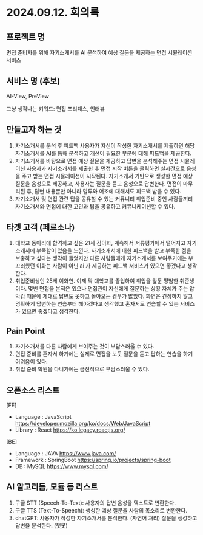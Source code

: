 # 2024.09.12. 회의록

## 프로젝트 명
면접 준비자를 위해 자기소개서를 AI 분석하여 예상 질문을 제공하는 면접 시뮬레이션 서비스

## 서비스 명 (후보)
AI-View, PreView

그냥 생각나는 키워드: 면접 프리패스, 인터뷰

## 만들고자 하는 것
1. 자기소개서를 분석 후 피드백
사용자가 자신이 작성한 자기소개서를 제출하면 해당 자기소개서를 AI를 통해 분석하고 개선이 필요한 부분에 대해 피드백을 제공한다.
2. 자기소개서를 바탕으로 면접 예상 질문을 제공하고 답변을 분석해주는 면접 시뮬레이션
사용자가 자기소개서를 제출한 후 면접 시작 버튼을 클릭하면 실시간으로 음성을 주고 받는 면접 시뮬레이션이 시작된다. 자기소개서 기반으로 생성한 면접 예상 질문을 음성으로 제공하고, 사용자는 질문을 듣고 음성으로 답변한다. 면접이 마무리된 후, 답변 내용뿐만 아니라 말투와 어조에 대해서도 피드백 받을 수 있다.
3. 자기소개서 및 면접 관련 팁을 공유할 수 있는 커뮤니티
취업준비 중인 사람들끼리 자기소개서와 면접에 대한 고민과 팁을 공유하고 커뮤니케이션할 수 있다. 

## 타겟 고객 (페르소나)
1. 대학교 동아리에 합격하고 싶은 21세 김이화, 계속해서 서류평가에서 떨어지고 자기소개서에 부족함이 있음을 느낀다. 자기소개서에 대한 피드백을 받고 부족한 점을 보충하고 싶다는 생각이 들었지만 다른 사람들에게 자기소개서를 보여주기에는 부끄러웠던 이화는 사람이 아닌 ai 가 제공하는 피드백 서비스가 있으면 좋겠다고 생각한다.
2. 취업준비생인 25세 이화연. 이제 막 대학교를 졸업하여 취업을 앞둔 평범한 취준생이다. 몇번 면접을 본적은 있으나 면접관이 자신에게 질문하는 상황 자체가 주는 압박감 때문에 제대로 답변도 못하고 돌아오는 경우가 많았다. 화연은 긴장하지 않고 명확하게 답변하는 연습부터 해야겠다고 생각했고 혼자서도 연습할 수 있는 서비스가 있으면 좋겠다고 생각한다. 

## Pain Point
1. 자기소개서를 다른 사람에게 보여주는 것이 부담스러울 수 있다.
2. 면접 준비를 혼자서 하기에는 실제로 면접을 보듯 질문을 듣고 답하는 연습을 하기 어려움이 있다.
3. 취업 준비 학원을 다니기에는 금전적으로 부담스러울 수 있다.

## 오픈소스 리스트
[FE]
- Language : JavaScript https://developer.mozilla.org/ko/docs/Web/JavaScript
- Library : React https://ko.legacy.reactjs.org/

[BE]
- Language : JAVA https://www.java.com/
- Framework : SpringBoot https://spring.io/projects/spring-boot
- DB : MySQL https://www.mysql.com/


## AI 알고리듬, 모듈 등 리스트
1. 구글 STT (Speech-To-Text): 사용자의 답변 음성을 텍스트로 변환한다. 
2. 구글 TTS (Text-To-Speech): 생성한 예상 질문을 사람의 목소리로 변환한다. 
3. chatGPT: 사용자가 작성한 자기소개서를 분석한다. (자연어 처리) 질문을 생성하고 답변을 분석한다. (챗봇)